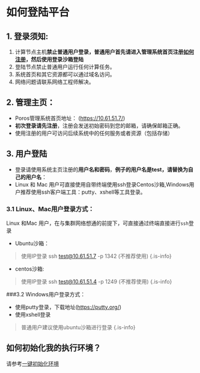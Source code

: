 # 如何登陆平台

## 1. 登录须知:
1. 计算节点主机**禁止普通用户登录，普通用户首先请进入管理系统首页注册[如何注册](/en/注册登录/如何注册)，然后使用登录沙箱登陆**
2. 登陆节点禁止普通用户运行任何计算任务。
3. 系统首页和其它资源都可以通过域名访问。
4. 网络问题请联系网络工程师解决。

## 2. 管理主页：

+ Poros管理系统首页地址： (https://10.61.51.7/)
+ **初次登录请先注册**，注册会发送初始密码到您的邮箱，请确保邮箱正确。
+ 使用注册的用户可访问后续系统中的任何服务或者资源（包括存储）

## 3. 用户登陆

+ 登录请使用系统主页注册的**用户名和密码**，**例子的用户名是test，请替换为自己的用户名**：
+ Linux 和 Mac 用户可直接使用自带终端使用ssh登录Centos沙箱,Windows用户推荐使用ssh客户端工具：putty、xshell等工具登录。

### 3.1 Linux、Mac用户登录方式：

Linux 和Mac 用户，在与集群网络想通的前提下，可直接通过终端直接进行`ssh`登录

+ Ubuntu沙箱：

 
>使用IP登录 ssh test@10.61.51.7 -p 1342 (不推荐使用)
{.is-info}

+ centos沙箱:


>使用IP登录 ssh test@10.61.51.4 -p 1249 (不推荐使用) 
{.is-info}



###3.2 Windows用户登录方式：

+ 使用putty登录，下载地址(https://putty.org/)
+ 使用xshell登录

> 普通用户建议使用ubuntu沙箱进行登录
{.is-info}

## 如何初始化我的执行环境？
请参考[一键初始化环境](/en/注册登录/一键初始化用户环境)